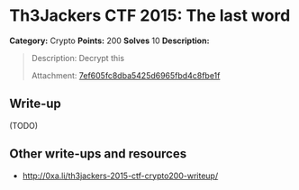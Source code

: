 # Th3Jackers CTF 2015: The last word

**Category:** Crypto
**Points:** 200
**Solves** 10
**Description:**

> Description: Decrypt this
>
> Attachment: [7ef605fc8dba5425d6965fbd4c8fbe1f](7ef605fc8dba5425d6965fbd4c8fbe1f)

## Write-up

(TODO)

## Other write-ups and resources

* <http://0xa.li/th3jackers-2015-ctf-crypto200-writeup/>
